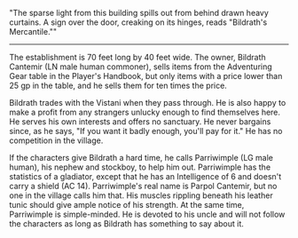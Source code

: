 "The sparse light from this building spills out from behind drawn heavy curtains. A sign over the door, creaking on its hinges, reads "Bildrath's Mercantile.""
__________________________________

The establishment is 70 feet long by 40 feet wide. The owner, Bildrath Cantemir (LN male human commoner), sells items from the Adventuring Gear table in the Player's Handbook, but only items with a price lower than 25 gp in the table, and he sells them for ten times the price.

Bildrath trades with the Vistani when they pass through. He is also happy to make a profit from any strangers unlucky enough to find themselves here. He serves his own interests and offers no sanctuary. He never bargains since, as he says, "If you want it badly enough, you'll pay for it." He has no competition in the village.

If the characters give Bildrath a hard time, he calls Parriwimple (LG male human), his nephew and stockboy, to help him out. Parriwimple has the statistics of a gladiator, except that he has an Intelligence of 6 and doesn't carry a shield (AC 14). Parriwimple's real name is Parpol Cantemir, but no one in the village calls him that. His muscles rippling beneath his leather tunic should give ample notice of his strength. At the same time, Parriwimple is simple-minded. He is devoted to his uncle and will not follow the characters as long as Bildrath has something to say about it.